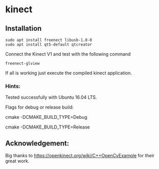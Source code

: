 # kinect

## Installation

    sudo apt install freenect libusb-1.0-0 
    sudo apt install qt5-default qtcreator

Connect the Kinect V1 and test with the following command

    freenect-glview

If all is working just execute the compiled kinect application.

### Hints:

Tested successfully with Ubuntu 16.04 LTS.

Flags for debug or release build:

cmake -DCMAKE_BUILD_TYPE=Debug

cmake -DCMAKE_BUILD_TYPE=Release

## Acknowledgement:

Big thanks to https://openkinect.org/wiki/C++OpenCvExample for their great work.
